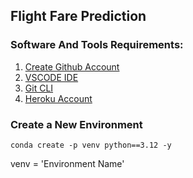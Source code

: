 ## Flight Fare Prediction

### Software And Tools Requirements:

1. [Create Github Account](https://github.com)
2. [VSCODE IDE](https://code.visualstudio.com/)
3. [Git CLI](https://git-scm.com/book/en/v2/Getting-Started-The-Command-Line)
4. [Heroku Account](https://heroku.com)

### Create a New Environment

```
conda create -p venv python==3.12 -y

```
venv = 'Environment Name'
